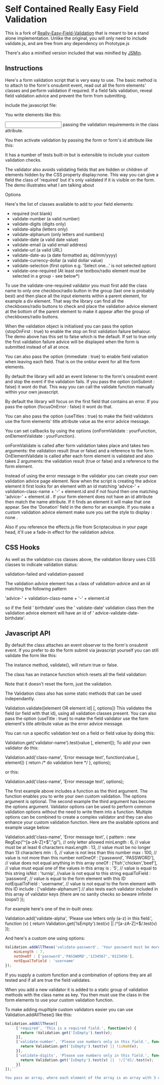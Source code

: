Self Contained Really Easy Field Validation
=====
This is a fork of [Really-Easy-Field-Validation](https://github.com/atetlaw/Really-Easy-Field-Validation) that is meant to be a stand alone implementation. 
Unlike the original, you will only need to include validate.js, and are free from any dependency on Prototype.js

There's also a minified version included that was minified by [JSMin](https://github.com/douglascrockford/JSMin).

Instructions
------------
Here's a form validation script that is very easy to use.
The basic method is to attach to the form's onsubmit event, read out all the form elements' classes and perform validation if required. If a field fails validation, reveal field validation advice and prevent the form from submitting.

Include the javascript file:
<script src="validation.js" type="text/javascript"></script>
You write elements like this:

<input class="required validate-number" id="field1" name="field1" />
passing the validation requirements in the class attribute.

You then activate validation by passing the form or form's id attribute like this:

<script type="text/javascript">
  new Validation('form-id'); // OR new Validation(document.forms[0]);
</script>
It has a number of tests built-in but is extensible to include your custom validation checks.

The validator also avoids validating fields that are hidden or children of elements hidden by the CSS property display:none. This way you can give a field the class of 'required' but it's only validated if it is visible on the form. The demo illustrates what I am talking about

Options

Here's the list of classes available to add to your field elements:

* required (not blank)
* validate-number (a valid number)
* validate-digits (digits only)
* validate-alpha (letters only)
* validate-alphanum (only letters and numbers)
* validate-date (a valid date value)
* validate-email (a valid email address)
* validate-url (a valid URL)
* validate-date-au (a date formatted as; dd/mm/yyyy)
* validate-currency-dollar (a valid dollar value)
* validate-selection (first option e.g. 'Select one...' is not selected option)
* validate-one-required (At least one textbox/radio element must be selected in a group - see below*)

To use the validate-one-required validator you must first add the class name to only one checkbox/radio button in the group (last one is probably best) and then place all the input elements within a parent element, for example a div element. That way the library can find all the checkboxes/radio buttons to check and place the validation advice element at the bottom of the parent element to make it appear after the group of checkboxes/radio buttons.

When the validation object is initialised you can pass the option {stopOnFirst : true} to enable the stop on first validation failure behaiour. The demo above has this set to false which is the default. If set to true only the first validation failure advice will be displayed when the form is submitted instead of all at once.

<script type="text/javascript">
  new Validation('form-id',{stopOnFirst:true});
</script>
You can also pass the option {immediate : true} to enable field valiation when leaving each field. That is on the onblur event for all the form elements.

By default the library will add an event listener to the form's onsubmit event and stop the event if the validation fails. If you pass the option {onSubmit : false} it wont do that. This way you can call the validate function manually within your own javascript.

By default the library will focus on the first field that contains an error. If you pass the option {focusOnError : false} it wont do that.

You can also pass the option {useTitles : true} to make the field validators use the form elements' title attribute value as the error advice message.

You can set callbacks by using the options {onFormValidate : yourFunction, onElementValidate : yourFunction}.

onFormValidate is called after form validation takes place and takes two arguments: the validation result (true or false) and a reference to the form. OnElementValidate is called after each form element is validated and also takes 2 arguments: the validation result (true or false) and a reference to the form element.

Instead of using the error message in the validator you can create your own validation advice page element. Now when the script is creating the advice element it first looks for an element with an id matching 'advice-' + validation-class-name + '-' + element.id and if not found then one matching 'advice-' + element.id . If your form element does not have an id attribute then match the name attribute. If it finds an element it will make that one appear. See the 'Donation' field in the demo for an example. If you make a custom validation advice element make sure you set the style to display : none .

Also if you reference the effects.js file from Scriptaculous in your page head, it'll use a fade-in effect for the validation advice.

<script src="effects.js" type="text/javascript"></script>

CSS Hooks
---------
As well as the validation css classes above, the validation library uses CSS classes to indicate validation status:

validation-failed and validation-passed

The validation advice element has a class of validation-advice and an id matching the following pattern

'advice-' + validation-class-name + '-' + element.id

so if the field ' birthdate' uses the ' validate-date' validation class then the validation advice element will have an id of ' advice-validate-date-birthdate'.

Javascript API
--------------
By default the class attaches an event observer to the form's onsubmit event. If you prefer to do the form submit via javascript yourself you can still validate the form like this:

<script type="text/javascript">
    var valid = new Validation('form-id', {onSubmit:false});
    var result = valid.validate();
</script>

The instance method, validate(), will return true or false.

The class has an instance function which resets all the field validation:

<script type="text/javascript">
    var valid = new Validation('form-id');
    valid.reset();
</script>

Note that it doesn't reset the form, just the validation.

The Validation class also has some static methods that can be used independantly.

Validation.validate([element OR element id] [, options])
This validates the field (or field with that id), using all validation classes present. You can also pass the option {useTitle : true} to make the field validator use the form element's title attribute value as the error advice message.

You can run a specific validation test on a field or field value by doing this:

Validation.get('validator-name').test(value [, element]);
To add your own validator do this:

Validation.add('class-name', 'Error message text', function(value [, element]) {
     return /* do validation here */ 
}, options);

or this:

Validation.add('class-name', 'Error message text', options);

The first example above includes a function as the third argument. The function enables you to write your own custom validation. The options argument is optional. The second example the third argument has become the options argument. Validator options can be used to perform common validation options without the need to write them into a function. Multiple options can be combined to create a complex validator and they can also enhance your custom validation function. Here are the available options and example usage below:

Validation.add('class-name', 'Error message text', {
     pattern : new RegExp("^[a-zA-Z]+$","gi"), // only letter allowed
     minLength : 6, // value must be at least 6 characters
     maxLength : 13, // value must be no longer than 13 characters
     min : 5, // value is not less than this number
     max : 100, // value is not more than this number
     notOneOf : ['password', 'PASSWORD'], // value does not equal anything in this array
     oneOf : ['fish','chicken','beef'], // value must equal one of the values in this array
     is :  '5', // value is equal to this string
     isNot : 'turnip', //value is not equal to this string
     equalToField : 'password', // value is equal to the form element with this ID
     notEqualToField : 'username', // value is not equal to the form element with this ID
     include : ['validate-alphanum'] // also tests each validator included in this array of validator keys (there are no sanity checks so beware infinite loops!)
});

For example here's one of the in-built ones:

Validation.add('validate-alpha', 'Please use letters only (a-z) in this field.', function (v) {
     return Validation.get('IsEmpty').test(v) ||  /^[a-zA-Z]+$/.test(v)
});

And here's a custom one using options:
```javascript
Validation.addAllThese('validate-password', 'Your password must be more than 6 characters and not be 'password' or the same as your name', {
    minLength : 7,
    notOneOf : ['password','PASSWORD','1234567','0123456'],
    notEqualToField : 'username'
});
```
If you supply a custom function and a combination of options they are all tested and if all are true the field validates.

When you add a new validator it is added to a static group of validation methods with the class name as key. You then must use the class in the form elements to use your custom validation function.

To make adding mupltiple custom validators easier you can use Validation.addAllThese() like this:
```javascript
Validation.addAllThese([
     ['required', 'This is a required field.', function(v) {
       return !Validation.get('IsEmpty').test(v);
     }],
     ['validate-number', 'Please use numbers only in this field.', function(v) {
       return Validation.get('IsEmpty').test(v) || !isNaN(v);
     }],
     ['validate-digits', 'Please use numbers only in this field.', function(v) {
       return Validation.get('IsEmpty').test(v) ||  !/[^d]/.test(v);
     }]
]);```

You pass an array, where each element of the array is an array with 3 or 4 elements: [className, error, function, options] or [className, error, options]
